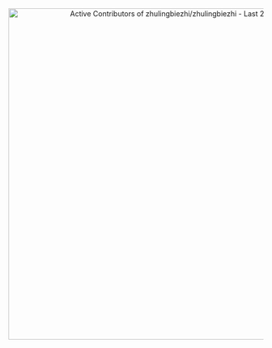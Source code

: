 <!-- Copy-paste in your Readme.md file -->

<a href="https://next.ossinsight.io/widgets/official/compose-recent-active-contributors?repo_id=293987894&limit=30" target="_blank" style="display: block" align="center">
  <picture>
    <source media="(prefers-color-scheme: dark)" srcset="https://next.ossinsight.io/widgets/official/compose-recent-active-contributors/thumbnail.png?repo_id=293987894&limit=30&image_size=auto&color_scheme=dark" width="655" height="auto">
    <img alt="Active Contributors of zhulingbiezhi/zhulingbiezhi - Last 28 days" src="https://next.ossinsight.io/widgets/official/compose-recent-active-contributors/thumbnail.png?repo_id=293987894&limit=30&image_size=auto&color_scheme=light" width="655" height="auto">
  </picture>
</a>

<!-- Made with [OSS Insight](https://ossinsight.io/) -->
